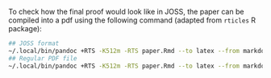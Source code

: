 To check how the final proof would look like in JOSS, the paper can be compiled into a pdf using the following command (adapted from `rticles` R package):

```sh
## JOSS format
~/.local/bin/pandoc +RTS -K512m -RTS paper.Rmd --to latex --from markdown+autolink_bare_uris+ascii_identifiers+tex_math_single_backslash --output paper_JOSS.pdf --template ~/bin/R/x86_64-pc-linux-gnu-library/3.5/rticles/rmarkdown/templates/joss_article/resources/template.tex --highlight-style tango --pdf-engine pdflatex -V logo_path=~/bin/R/x86_64-pc-linux-gnu-library/3.5/rticles/rmarkdown/templates/joss_article/resources/JOSS-logo.png -V 'journal_name=Journal of Open Source Software' -V graphics=true --filter ~/.local/bin/pandoc-citeproc
## Regular PDF file
~/.local/bin/pandoc +RTS -K512m -RTS paper.Rmd --to latex --from markdown+autolink_bare_uris+ascii_identifiers+tex_math_single_backslash --output paper.pdf --highlight-style tango --pdf-engine pdflatex --filter ~/.local/bin/pandoc-citeproc
```